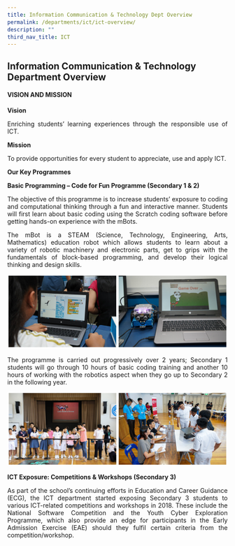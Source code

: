 ```yaml
---
title: Information Communication & Technology Dept Overview
permalink: /departments/ict/ict-overview/
description: ""
third_nav_title: ICT
---
```

## **Information Communication & Technology Department Overview**

#### VISION AND MISSION 

**Vision** 

<p style="text-align:justify">Enriching students’ learning experiences through the responsible use of ICT.</p>

**Mission** 

<p style="text-align:justify">To provide opportunities for every student to appreciate, use and apply ICT.</p>

**Our Key Programmes**

**Basic Programming – Code for Fun Programme (Secondary 1 & 2)**

<p style="text-align:justify">The objective of this programme is to increase students’ exposure to coding and computational thinking through a fun and interactive manner. Students will first learn about basic coding using the Scratch coding software before getting hands-on experience with the mBots.</p>

<p style="text-align:justify">The mBot is a STEAM (Science, Technology, Engineering, Arts, Mathematics) education robot which allows students to learn about a variety of robotic machinery and electronic parts, get to grips with the fundamentals of block-based programming, and develop their logical thinking and design skills.</p>


![mBot Coding and Programming Workshop](/images/Departments/ict-overview-02.jpg)

<p style="text-align:justify">The programme is carried out progressively over 2 years; Secondary 1 students will go through 10 hours of basic coding training and another 10 hours of working with the robotics aspect when they go up to Secondary 2 in the following year.</p>

![CDC STEAM Coding Programme](/images/Departments/ict-overview-01.jpg)
 
**ICT Exposure: Competitions & Workshops (Secondary 3)**

<p style="text-align:justify">As part of the school’s continuing efforts in Education and Career Guidance (ECG), the ICT department started exposing Secondary 3 students to various ICT-related competitions and workshops in 2018.
These include the National Software Competition and the Youth Cyber Exploration Programme, which also provide an edge for participants in the Early Admission Exercise (EAE) should they fulfil certain criteria from the competition/workshop.</p>